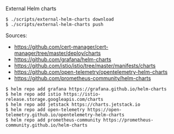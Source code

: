 External Helm charts

```
$ ./scripts/external-helm-charts download
$ ./scripts/external-helm-charts push
```

Sources:

- https://github.com/cert-manager/cert-manager/tree/master/deploy/charts
- https://github.com/grafana/helm-charts
- https://github.com/istio/istio/tree/master/manifests/charts
- https://github.com/open-telemetry/opentelemetry-helm-charts
- https://github.com/prometheus-community/helm-charts

```
$ helm repo add grafana https://grafana.github.io/helm-charts
$ helm repo add istio https://istio-release.storage.googleapis.com/charts
$ helm repo add jetstack https://charts.jetstack.io
$ helm repo add open-telemetry https://open-telemetry.github.io/opentelemetry-helm-charts
$ helm repo add prometheus-community https://prometheus-community.github.io/helm-charts
```
